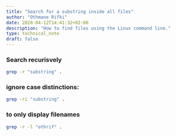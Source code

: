 ```yaml
---
title: "Search for a substring inside all files"
author: "Othmane Rifki"
date: 2020-04-12T14:41:32+02:00
description: "How to find files using the Linux command line."
type: technical_note
draft: false
---
```


### Search recurisvely
``` bash 
grep -r "substring" .
```

### ignore case distinctions:
``` bash 
grep -ri "substring" .
```

### to only display filenames
``` bash 
grep -r -l "othrif" .
```